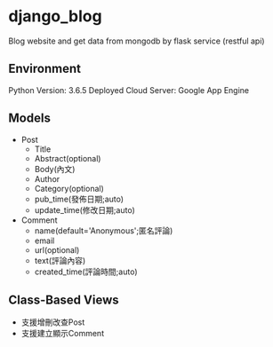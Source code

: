 # django_blog
Blog website and get data from mongodb by flask service (restful api)

## Environment
Python Version: 3.6.5
Deployed Cloud Server: Google App Engine

## Models
* Post
  * Title
  * Abstract(optional)
  * Body(內文)
  * Author
  * Category(optional)
  * pub_time(發佈日期;auto)
  * update_time(修改日期;auto)
* Comment
  * name(default='Anonymous';匿名評論)
  * email
  * url(optional)
  * text(評論內容)
  * created_time(評論時間;auto)

## Class-Based Views
* 支援增刪改查Post
* 支援建立顯示Comment
